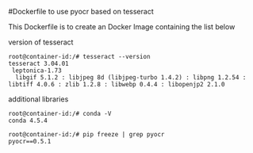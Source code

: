#Dockerfile to use pyocr based on tesseract

This Dockerfile is to create an Docker Image containing the list below

version of tesseract
```
root@container-id:/# tesseract --version
tesseract 3.04.01
 leptonica-1.73
  libgif 5.1.2 : libjpeg 8d (libjpeg-turbo 1.4.2) : libpng 1.2.54 : libtiff 4.0.6 : zlib 1.2.8 : libwebp 0.4.4 : libopenjp2 2.1.0

```

additional libraries
```
root@container-id:/# conda -V
conda 4.5.4

root@container-id:/# pip freeze | grep pyocr
pyocr==0.5.1
```
